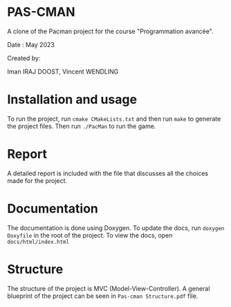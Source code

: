 # PAS-CMAN

A clone of the Pacman project for the course "Programmation avancée".

Date : May 2023

Created by:

Iman IRAJ DOOST, Vincent WENDLING


# Installation and usage

To run the project, run `cmake CMakeLists.txt` and then run `make` to generate the project files. Then run `./PacMan` to run the game.

# Report

A detailed report is included with the file that discusses all the choices made for the project.

# Documentation

The documentation is done using Doxygen. To update the docs, run `doxygen Doxyfile` in the root of the project. To view the docs, open `docs/html/index.html`

# Structure

The structure of the project is MVC (Model-View-Controller). A general blueprint of the project can be seen in `Pas-cman Structure.pdf` file.